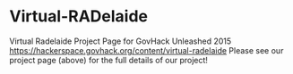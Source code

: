 # Virtual-RADelaide
Virtual Radelaide Project Page for GovHack Unleashed 2015
https://hackerspace.govhack.org/content/virtual-radelaide
Please see our project page (above) for the full details of our project!
